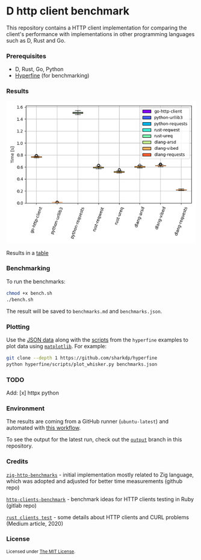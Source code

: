 # D http client benchmark

This repository contains a HTTP client implementation for comparing the client's performance with implementations in other programming languages such as D, Rust and Go.

### Prerequisites

- D, Rust, Go, Python
- [Hyperfine](https://github.com/sharkdp/hyperfine) (for benchmarking)

### Results

![plot_whisker](https://raw.githubusercontent.com/cyrusmsk/d_http_client_benchmark/output/benchmarks.png)

Results in a [table](https://raw.githubusercontent.com/cyrusmsk/d_http_client_benchmark/output/benchmarks.md)

### Benchmarking

To run the benchmarks:

```sh
chmod +x bench.sh
./bench.sh
```

The result will be saved to `benchmarks.md` and `benchmarks.json`.

### Plotting

Use the [JSON data](https://github.com/sharkdp/hyperfine#json) along with the [scripts](https://github.com/sharkdp/hyperfine/tree/master/scripts) from the `hyperfine` examples to plot data using [`matplotlib`](https://matplotlib.org/). For example:

```sh
git clone --depth 1 https://github.com/sharkdp/hyperfine
python hyperfine/scripts/plot_whisker.py benchmarks.json
```

### TODO
Add:
[x] httpx python

### Environment

The results are coming from a GitHub runner (`ubuntu-latest`) and automated with [this workflow](https://github.com/cyrusmsk/d_http_client_benchmark/blob/master/.github/workflows/benchmark.yml).

To see the output for the latest run, check out the [`output`](https://github.com/cyrusmsk/d_http_client_benchmark/tree/output) branch in this repository.

### Credits

[`zig-http-benchmarks`](https://github.com/orhun/zig-http-benchmarks) - initial implementation mostly related to Zig language, which was adopted and adjusted for better time measurements (github repo)

[`http-clients-benchmark`](https://gitlab.com/os85/http-clients-benchmark) - benchmark ideas for HTTP clients testing in Ruby (gitlab repo)

[`rust clients test`](https://shnatsel.medium.com/smoke-testing-rust-http-clients-b8f2ee5db4e6) - some details about HTTP clients and CURL problems (Medium article, 2020)

### License

<sup>
Licensed under <a href="LICENSE">The MIT License</a>.
</sup>
